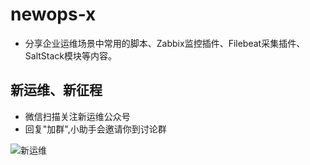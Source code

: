 # newops-x

- 分享企业运维场景中常用的脚本、Zabbix监控插件、Filebeat采集插件、SaltStack模块等内容。


##  新运维、新征程

- 微信扫描关注新运维公众号
- 回复"加群",小助手会邀请你到讨论群

![新运维](https://github.com/unixhot/newops-x/blob/master/static/newops.jpg)
